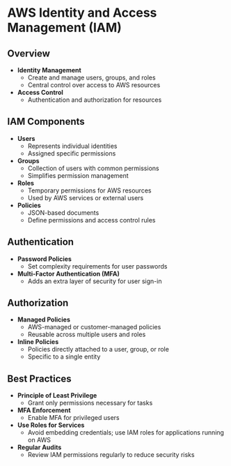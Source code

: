 
# AWS Identity and Access Management (IAM)

## Overview
- **Identity Management**
  - Create and manage users, groups, and roles
  - Central control over access to AWS resources
- **Access Control**
  - Authentication and authorization for resources

## IAM Components
- **Users**
  - Represents individual identities
  - Assigned specific permissions
- **Groups**
  - Collection of users with common permissions
  - Simplifies permission management
- **Roles**
  - Temporary permissions for AWS resources
  - Used by AWS services or external users
- **Policies**
  - JSON-based documents
  - Define permissions and access control rules

## Authentication
- **Password Policies**
  - Set complexity requirements for user passwords
- **Multi-Factor Authentication (MFA)**
  - Adds an extra layer of security for user sign-in

## Authorization
- **Managed Policies**
  - AWS-managed or customer-managed policies
  - Reusable across multiple users and roles
- **Inline Policies**
  - Policies directly attached to a user, group, or role
  - Specific to a single entity

## Best Practices
- **Principle of Least Privilege**
  - Grant only permissions necessary for tasks
- **MFA Enforcement**
  - Enable MFA for privileged users
- **Use Roles for Services**
  - Avoid embedding credentials; use IAM roles for applications running on AWS
- **Regular Audits**
  - Review IAM permissions regularly to reduce security risks
